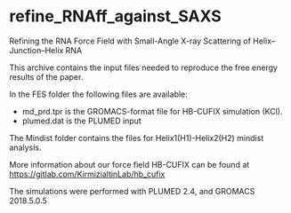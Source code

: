 # refine_RNAff_against_SAXS

Refining the RNA Force Field with Small-Angle X-ray Scattering of Helix–Junction–Helix RNA

This archive contains the input files needed to reproduce the free energy results of the paper.

In the FES folder the following files are available:
- md_prd.tpr is the GROMACS-format file for HB-CUFIX simulation (KCl).
- plumed.dat is the PLUMED input

The Mindist folder contains the files for Helix1(H1)-Helix2(H2) mindist analysis.

More information about our force field HB-CUFIX can be found at https://gitlab.com/KirmizialtinLab/hb_cufix

The simulations were performed with PLUMED 2.4, and GROMACS 2018.5.0.5 
